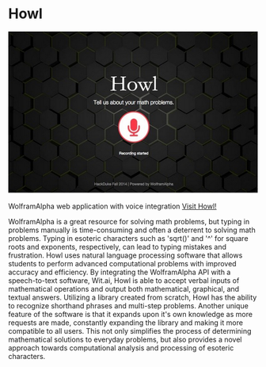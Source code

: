 Howl
====

![](https://github.com/laanuk/Howl/blob/master/Cover%20Shot.png)

WolframAlpha web application with voice integration [Visit Howl!](https://mighty-lowlands-2640.herokuapp.com/)

WolframAlpha is a great resource for solving math problems, but typing in problems manually is time-consuming and often a deterrent to solving math problems. Typing in esoteric characters such as 'sqrt()' and '^' for square roots and exponents, respectively, can lead to typing mistakes and frustration. Howl uses natural language processing software that allows students to perform advanced computational problems with improved accuracy and efficiency. By integrating the WolframAlpha API with a speech-to-text software, Wit.ai, Howl is able to accept verbal inputs of mathematical operations and output both mathematical, graphical, and textual answers. Utilizing a library created from scratch, Howl has the ability to recognize shorthand phrases and multi-step problems. Another unique feature of the software is that it expands upon it's own knowledge as more requests are made, constantly expanding the library and making it more compatible to all users. This not only simplifies the process of determining mathematical solutions to everyday problems, but also provides a novel approach towards computational analysis and processing of esoteric characters.

